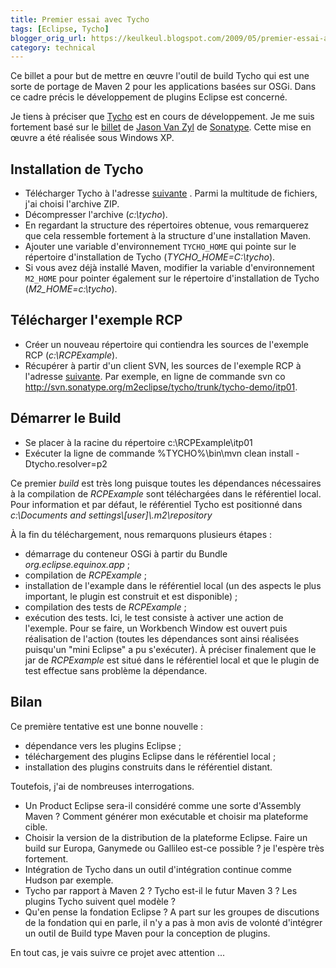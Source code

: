```yaml
---
title: Premier essai avec Tycho
tags: [Eclipse, Tycho]
blogger_orig_url: https://keulkeul.blogspot.com/2009/05/premier-essai-avec-tycho.html
category: technical
---
```


Ce billet a pour but de mettre en œuvre l'outil de build Tycho qui est une sorte de portage de Maven 2 pour les applications basées sur OSGi. Dans ce cadre précis le développement de plugins Eclipse est concerné.

Je tiens à préciser que [Tycho](http://docs.codehaus.org/display/M2ECLIPSE/Tycho+project+overview) est en cours de développement. Je me suis fortement basé sur le [billet](http://www.sonatype.com/people/2009/04/tycho-implicit-build-target-platform-support-from-maven/) de [Jason Van Zyl](http://www.sonatype.com/people/author/jason/) de [Sonatype](http://www.sonatype.com/). Cette mise en œuvre a été réalisée sous Windows XP.  

## Installation de Tycho  

* Télécharger Tycho à l'adresse [suivante](http://repository.sonatype.org/content/repositories/tycho-pseudo-releases/org/codehaus/tycho/tycho-distribution/0.4.0-DEV-2233/) . Parmi la multitude de fichiers, j'ai choisi l'archive ZIP.
* Décompresser l'archive (*c:\\tycho*).
* En regardant la structure des répertoires obtenue, vous remarquerez que cela ressemble fortement à la structure d'une installation Maven.
* Ajouter une variable d'environnement `TYCHO_HOME` qui pointe sur le répertoire d'installation de Tycho (*TYCHO\_HOME=C:\\tycho*).
* Si vous avez déjà installé Maven, modifier la variable d'environnement `M2_HOME` pour pointer également sur le répertoire d'installation de Tycho (*M2\_HOME=c:\\tycho*).

## Télécharger l'exemple RCP

* Créer un nouveau répertoire qui contiendra les sources de l'exemple RCP (*c:\\RCPExample*).
* Récupérer à partir d'un client SVN, les sources de l'exemple RCP à l'adresse [suivante](http://svn.sonatype.org/m2eclipse/tycho/trunk/tycho-demo/itp01). Par exemple, en ligne de commande svn co http://svn.sonatype.org/m2eclipse/tycho/trunk/tycho-demo/itp01.

## Démarrer le Build  

* Se placer à la racine du répertoire c:\\RCPExample\\itp01
* Exécuter la ligne de commande %TYCHO%\\bin\\mvn clean install -Dtycho.resolver\=p2

Ce premier *build* est très long puisque toutes les dépendances nécessaires à la compilation de *RCPExample* sont téléchargées dans le référentiel local. Pour information et par défaut, le référentiel Tycho est positionné dans *c:\\Documents and settings\\\[user\]\\.m2\\repository*

À la fin du téléchargement, nous remarquons plusieurs étapes :

* démarrage du conteneur OSGi à partir du Bundle *org.eclipse.equinox.app* ;
* compilation de *RCPExample* ;
* installation de l'example dans le référentiel local (un des aspects le plus important, le plugin est construit et est disponible) ;
* compilation des tests de *RCPExample* ;
* exécution des tests. Ici, le test consiste à activer une action de l'exemple. Pour se faire, un Workbench Window est ouvert puis réalisation de l'action (toutes les dépendances sont ainsi réalisées puisqu'un "mini Eclipse" a pu s'exécuter). À préciser finalement que le jar de *RCPExample* est situé dans le référentiel local et que le plugin de test effectue sans problème la dépendance.

## Bilan

Ce première tentative est une bonne nouvelle :

* dépendance vers les plugins Eclipse ;
* téléchargement des plugins Eclipse dans le référentiel local ;
* installation des plugins construits dans le référentiel distant.

Toutefois, j'ai de nombreuses interrogations.

* Un Product Eclipse sera-il considéré comme une sorte d'Assembly Maven ? Comment générer mon exécutable et choisir ma plateforme cible.  
* Choisir la version de la distribution de la plateforme Eclipse. Faire un build sur Europa, Ganymede ou Gallileo est-ce possible ? je l'espère très fortement.
* Intégration de Tycho dans un outil d'intégration continue comme Hudson par exemple.
* Tycho par rapport à Maven 2 ? Tycho est-il le futur Maven 3 ? Les plugins Tycho suivent quel modèle ?
* Qu'en pense la fondation Eclipse ? A part sur les groupes de discutions de la fondation qui en parle, il n'y a pas à mon avis de volonté d'intégrer un outil de Build type Maven pour la conception de plugins.

En tout cas, je vais suivre ce projet avec attention ...
